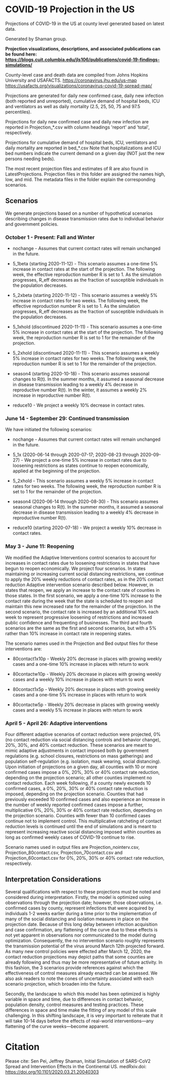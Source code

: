 # COVID-19 Projection in the US

Projections of COVID-19 in the US at county level generated based on latest data.

Generated by Shaman group.

**Projection visualizations, descriptions, and associated publications can be found here: https://blogs.cuit.columbia.edu/jls106/publications/covid-19-findings-simulations/**

County-level case and death data are compiled from Johns Hopkins University and USAFACTS. 
https://coronavirus.jhu.edu/us-map
https://usafacts.org/visualizations/coronavirus-covid-19-spread-map/

Projections are generated for daily new confirmed case, daily new infection (both reported and unreported), cumulative demand of hospital beds, ICU and ventilators as well as daily mortality (2.5, 25, 50, 75 and 97.5 percentiles). 

Projections for daily new confirmed case and daily new infection are reported in Projection_*.csv with column headings 'report' and 'total', respectively.

Projections for cumulative demand of hospital beds, ICU, ventilators and daily mortality are reported in bed_*.csv
Note that hospitalizations and ICU bed numbers indicate the current demand on a given day (NOT just the new persons needing beds).

The most recent projection files and estimates of R are also found in LatestProjections.  Projection files in this folder are assigned the names high, low, and mid.  The metadata files in the folder explain the corresponding scenarios. 


## Scenarios
We generate projections based on a number of hypothetical scenarios describing changes in disease transmission rates due to individual behavior and government policies.

### October 1 - Present: Fall and Winter

- nochange - Assumes that current contact rates will remain unchanged in the future.

- 5_1beta (starting 2020-11-12) - This scenario assumes a one-time 5% increase in contact rates at the start of the projection.  The following week, the effective reproduction number R is set to 1.  As the simulation progresses, R_eff decreases as the fraction of susceptible individuals in the population decreases.

- 5_2xbeta (starting 2020-11-12) - This scenario assumes a weekly 5% increase in contact rates for two weeks.  The following week, the effective reproduction number R is set to 1.  As the simulation progresses, R_eff decreases as the fraction of susceptible individuals in the population decreases.

- 5_1xhold (discontinued 2020-11-11) - This scenario assumes a one-time 5% increase in contact rates at the start of the projection.  The following week, the reproduction number R is set to 1 for the remainder of the projection. 

- 5_2xhold (discontinued 2020-11-11) - This scenario assumes a weekly 5% increase in contact rates for two weeks.  The following week, the reproduction number R is set to 1 for the remainder of the projection. 

- season4 (starting 2020-10-18) - This scenario assumes seasonal changes to R(t).  In the summer months, it assumed a seasonal decrease in disease transmission leading to a weekly 4% decrease in reproductive number R(t).  In the winter, it assumes a weekly 2% increase in reproductive number R(t).

- reduce10  - We project a weekly 10% decrease in contact rates.

### June 14 - September 29: Continued transmission

We have initiated the following scenarios:

- nochange - Assumes that current contact rates will remain unchanged in the future.

- 5_1x (2020-06-14 through 2020-07-17; 2020-08-23 through 2020-09-27) -  We project a one-time 5% increase in contact rates due to loosening restrictions as states continue to reopen economically, applied at the beginning of the projection.

- 5_2xhold - This scenario assumes a weekly 5% increase in contact rates for two weeks.  The following week, the reproduction number R is set to 1 for the remainder of the projection. 

- season4 (2020-06-14 through 2020-08-30) - This scenario assumes seasonal changes to R(t).  In the summer months, it assumed a seasonal decrease in disease transmission leading to a weekly 4% decrease in reproductive number R(t).

- reduce10 (starting 2020-07-18) - We project a weekly 10% decrease in contact rates.


### May 3 - June 11: Reopening

We modified the Adaptive Interventions control scenarios to account for increases in contact rates due to
loosening restrictions in states that have begun to reopen economically. We project
four scenarios. In states maintaining or increasing current
social distancing restrictions, we continue to apply the 20% weekly reductions of contact
rates, as in the 20% contact reduction Adaptive intervention scenario described below. However, in states that reopen, we apply an increase to the contact rate of counties in those states. In the first scenario, we apply a one-time 10%
increase to the contact rate during the week that the state is scheduled to reopen and
maintain this new increased rate for the remainder of the projection. In the second
scenario, the contact rate is increased by an additional 10% each week to represent
progressive loosening of restrictions and increased public confidence and frequenting of
businesses.  The third and fourth scenarios are the same as the first and second scenarios, but with a 5% rather than 10% increase in contact rate in reopening states.

The scenario names used in the Projection and Bed output files for these interventions are:

- 80contact1x10p - Weekly 20% decrease in places with growing weekly cases and a one-time 10% increase in places with return to work 

- 80contactw10p - Weekly 20% decrease in places with growing weekly cases and a weekly 10% increase in places with return to work

- 80contact1x5p - Weekly 20% decrease in places with growing weekly cases and a one-time 5% increase in places with return to work 

- 80contactw5p - Weekly 20% decrease in places with growing weekly cases and a weekly 5% increase in places with return to work



### April 5 - April 26: Adaptive interventions

Four different adaptive scenarios of contact reduction were projected, 0% (no contact reduction via social distancing controls and behavior change), 20%, 30%, and 40% contact reduction. These scenarios are meant to mimic adaptive adjustments in contact imposed both by government regulations (e.g. school closures, restrictions on mass gatherings) and population self-regulation (e.g. isolation, mask wearing, social distancing).  Upon initiation of projections on a given day, all counties with 10 or more confirmed cases impose a 0%, 20%, 30% or 40% contact rate reduction, depending on the projection scenario; all other counties implement no contact reduction.  Each week following, if a county newly exceeds 10 confirmed cases, a 0%, 20%, 30% or 40% contact rate reduction is imposed, depending on the projection scenario. Counties that had previously exceeded 10 confirmed cases and also experience an increase in the number of weekly reported confirmed cases impose a further, multiplicative 0%, 20%, 30% or 40% contact rate reduction, depending on the projection scenario.  Counties with fewer than 10 confirmed cases continue not to implement control.  This multiplicative ratcheting of contact reduction levels is continued until the end of simulations and is meant to represent increasing reactive social distancing imposed within counties as long as confirmed weekly cases of COVID-19 continue to rise.
 
Scenario names used in output files are Projection_nointerv.csv, Projection_80contact.csv, Projection_70contact.csv and Projection_60contact.csv for 0%, 20%, 30% or 40% contact rate reduction, respectively.
 

## Interpretation Considerations

Several qualifications with respect to these projections must be noted and considered during interpretation.  Firstly, the model is optimized using observations through the projection date; however, those observations, i.e. confirmed cases by county, represent infections that were acquired by individuals 1-2 weeks earlier during a time prior to the implementation of many of the social distancing and isolation measures in place on the projection date. Because of this long delay between infection acquisition and case confirmation, any flattening of the curve due to these effects is not yet apparent in observations nor communicated to the model during optimization. Consequently, the no intervention scenario roughly represents the transmission potential of the virus around March 12th projected forward.  As many new control policies were effected after March 12, 2020, the contact reduction projections may depict paths that some counties are already following and thus may be more representative of future activity.  In this fashion, the 3 scenarios provide references against which the effectiveness of control measures already enacted can be assessed.  We also ask readers to note the cones of uncertainty associated with each scenario projection, which broaden into the future.

Secondly, the landscape to which this model has been optimized is highly variable in space and time, due to differences in contact behavior, population density, control measures and testing practices. These differences in space and time make the fitting of any model of this scale challenging. In this shifting landscape, it is very important to reiterate that it will take 10-14 days before the effects of real-world interventions—any flattening of the curve weeks—become apparent.

# Citation

Please cite: Sen Pei, Jeffrey Shaman, Initial Simulation of SARS-CoV2 Spread and Intervention Effects in the Continental US. medRxiv.doi: https://doi.org/10.1101/2020.03.21.20040303

